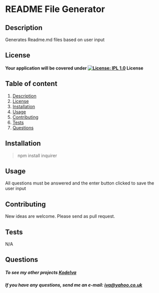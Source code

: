 
# README File Generator
  
## Description
  Generates Readme.md files based on user input

## License
  #### Your application will be covered under [![License: IPL 1.0](https://img.shields.io/badge/License-IPL_1.0-blue.svg)](https://opensource.org/licenses/IPL-1.0) License

## Table of content
  1. [Description](#description) 
  2. [License](#license)
  3. [Installation](#installation)
  4. [Usage](#usage)  
  5. [Contributing](#contributing)
  6. [Tests](#tests)
  7. [Questions](#questions)
 

## Installation
  > npm install inquirer  

## Usage
  All questions must be answered and the enter button clicked to save the user input

## Contributing
  New ideas are welcome. Please send as pull request.
  
## Tests  
  N/A

## Questions

 ##### To see my other projects [KodeIva](https://github.com/KodeIva)

 ##### If you have any questions, send me an e-mail: iva@yahoo.co.uk

